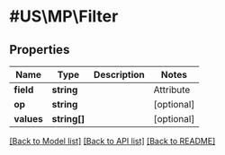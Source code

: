 # #US\MP\Filter

## Properties

Name | Type | Description | Notes
------------ | ------------- | ------------- | -------------
**field** | **string** | | Attribute | Description | Data Type | --- | ----------- | ------- | num_reviews | The reviewed times for Items | string | | customerRating | Customer rating | string | | lifecycleStatus | The lifecycle status of an item describes where the item listing is in the overall lifecycle | string | | publishedStatus | The published status of an item describes where the item is in the submission process | string | | unpublishedReasons | It outlines the reason for an item when unpublished | string | | inventoryStatus | It indicates whether the product is in stock or not | string | | price | Price of the Item | string | | fulfillmentType | Fulfillment information | string | | [optional]
**op** | **string** |  | [optional]
**values** | **string[]** |  | [optional]


[[Back to Model list]](../) [[Back to API list]](../../Api/US/MP) [[Back to README]](../../README.md)
